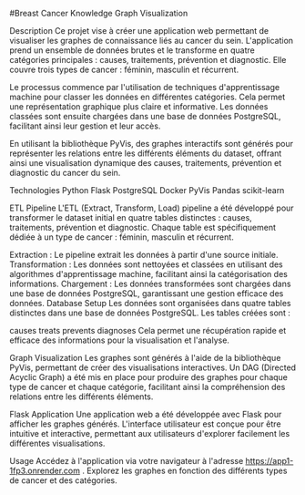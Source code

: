
#Breast Cancer Knowledge Graph Visualization



Description
Ce projet vise à créer une application web permettant de visualiser les graphes de connaissance liés au cancer du sein. L'application prend un ensemble de données brutes et le transforme en quatre catégories principales : causes, traitements, prévention et diagnostic. Elle couvre trois types de cancer : féminin, masculin et récurrent.

Le processus commence par l'utilisation de techniques d'apprentissage machine pour classer les données en différentes catégories. Cela permet une représentation graphique plus claire et informative. Les données classées sont ensuite chargées dans une base de données PostgreSQL, facilitant ainsi leur gestion et leur accès.

En utilisant la bibliothèque PyVis, des graphes interactifs sont générés pour représenter les relations entre les différents éléments du dataset, offrant ainsi une visualisation dynamique des causes, traitements, prévention et diagnostic du cancer du sein.

Technologies
Python
Flask
PostgreSQL
Docker
PyVis
Pandas
scikit-learn

ETL Pipeline
L'ETL (Extract, Transform, Load) pipeline a été développé pour transformer le dataset initial en quatre tables distinctes : causes, traitements, prévention et diagnostic. Chaque table est spécifiquement dédiée à un type de cancer : féminin, masculin et récurrent.

Extraction : Le pipeline extrait les données à partir d'une source initiale.
Transformation : Les données sont nettoyées et classées en utilisant des algorithmes d'apprentissage machine, facilitant ainsi la catégorisation des informations.
Chargement : Les données transformées sont chargées dans une base de données PostgreSQL, garantissant une gestion efficace des données.
Database Setup
Les données sont organisées dans quatre tables distinctes dans une base de données PostgreSQL. Les tables créées sont :

causes
treats
prevents
diagnoses
Cela permet une récupération rapide et efficace des informations pour la visualisation et l'analyse.

Graph Visualization
Les graphes sont générés à l'aide de la bibliothèque PyVis, permettant de créer des visualisations interactives. Un DAG (Directed Acyclic Graph) a été mis en place pour produire des graphes pour chaque type de cancer et chaque catégorie, facilitant ainsi la compréhension des relations entre les différents éléments.

Flask Application
Une application web a été développée avec Flask pour afficher les graphes générés. L'interface utilisateur est conçue pour être intuitive et interactive, permettant aux utilisateurs d'explorer facilement les différentes visualisations.

Usage
Accédez à l'application via votre navigateur à l'adresse https://app1-1fp3.onrender.com .
Explorez les graphes en fonction des différents types de cancer et des catégories.


